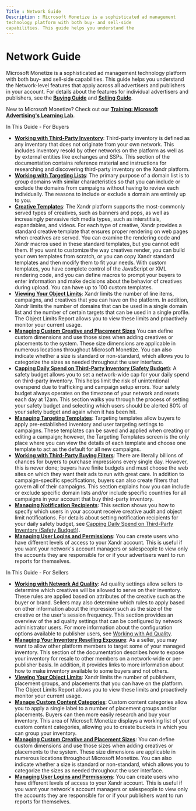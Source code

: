 ```yaml
---
Title : Network Guide
Description : Microsoft Monetize is a sophisticated ad management
technology platform with both buy- and sell-side
capabilities. This guide helps you understand the
---
```



# Network Guide



Microsoft Monetize is a sophisticated ad management
technology platform with both buy- and sell-side
capabilities. This guide helps you understand the
Network-level features that
apply across all advertisers and publishers in your account. For
details about the features for individual advertisers
and publishers, see the
**<a href="buying-guide.html" class="xref">Buying Guide</a>**
and
**<a href="selling-guide.html" class="xref">Selling Guide</a>**.

New to Microsoft Monetize? Check out our
**<a href="training-microsoft-advertising-learning-lab.html"
class="xref">Training: Microsoft Advertising's Learning Lab</a>**.

<div id="ID-0000038f__section-dfb52592-547a-4949-aeb9-4b67b8270d77"
>

In This Guide - For Buyers

- **<a href="working-with-third-party-inventory.html" class="xref">Working
  with Third-Party Inventory</a>**: Third-party inventory is defined as
  any inventory that does not originate from your own network. This
  includes inventory resold by other networks on the platform as well as
  by external entities like exchanges and SSPs. This section of the
  documentation contains reference material and instructions for
  researching and discovering third-party inventory on the
  Xandr platform.
- **<a href="working-with-targeting-lists.html" class="xref">Working with
  Targeting Lists</a>**: The primary purpose of a domain list is to
  group domains with similar characteristics so that you can include or
  exclude the domains from campaigns without having to review each
  individually. The reasons to include or exclude a domain are entirely
  up to you.
- **<a href="creative-templates.html" class="xref"
  title="If you want to customize the way creatives render, you can create your own templates from scratch, or you can copy Xandr standard templates and modify them to fit your needs.">Creative
  Templates</a>**: The Xandr platform supports
  the most-commonly served types of creatives, such as banners and pops,
  as well as increasingly pervasive rich media types, such as
  interstitials, expandables, and videos. For each type of creative,
  Xandr provides a standard creative template
  that ensures proper rendering on web pages when creatives are served.
  You can examine the rendering code and Xandr
  macros used in these standard templates, but you cannot edit them. If
  you want to customize the way creatives render, you can build your own
  templates from scratch, or you can copy Xandr
  standard templates and then modify them to fit your needs. With custom
  templates, you have complete control of the JavaScript or XML
  rendering code, and you can define macros to prompt your buyers to
  enter information and make decisions about the behavior of creatives
  during upload. You can have up to 100 custom templates.
- **<a href="viewing-your-object-limits.html" class="xref">Viewing Your
  Object Limits</a>**: Xandr limits the number
  of line items, campaigns, and creatives that you can have on the
  platform. In addition, Xandr limits the number
  of domains that can be used in a single domain list and the number of
  certain targets that can be used in a single profile. The Object
  Limits Report allows you to view these limits and proactively monitor
  your current usage.
- **<a href="managing-custom-creative-and-placement-sizes.html"
  class="xref">Managing Custom Creative and Placement Sizes</a>** You
  can define custom dimensions and use those sizes when adding creatives
  or placements to the system. These size dimensions are applicable in
  numerous locations throughout Microsoft Monetize.
  You can also indicate whether a size is standard or non-standard,
  which allows you to categorize the sizes as needed throughout the user
  interface.
- **<a
  href="capping-daily-spend-on-third-party-inventory-safety-budget.html"
  class="xref">Capping Daily Spend on Third-Party Inventory (Safety
  Budget)</a>**: A safety budget allows you to set a network-wide cap
  for your daily spend on third-party inventory. This helps limit the
  risk of unintentional overspend due to trafficking and campaign setup
  errors. Your safety budget always operates on the timezone of your
  network and resets each day at 12am. This section walks you through
  the process of setting your safety budget and selecting which users
  should be alerted 80% of your safety budget and again when it has been
  hit.
- **<a href="managing-targeting-templates.html" class="xref">Managing
  Targeting Templates</a>**: Targeting templates allow buyers to apply
  pre-established inventory and user targeting settings to campaigns.
  These templates can be saved and applied when creating or editing a
  campaign; however, the Targeting Templates screen is the only place
  where you can view the details of each template and choose one
  template to act as the default for all new campaigns.
- **<a href="working-with-third-party-buying-filters.html"
  class="xref">Working with Third-Party Buying Filters</a>**: There are
  literally billions of chances for buyers to purchase impressions every
  single day. However, this is never done; buyers have finite budgets
  and must choose the web sites on which they want their ads to run with
  great care. In addition to campaign-specific specifications, buyers
  can also create filters that govern all of their campaigns. This
  section explains how you can include or exclude specific domain lists
  and/or include specific countries for all campaigns in your account
  that buy third-party inventory.
- **<a href="managing-notification-recipients.html" class="xref"
  title="From the Network menu, you can control who receives email notifications from Xandr for various alerts, including creative audit, object limit, inventory deactivation, and toolbar flag alerts using your notification settings.">Managing
  Notification Recipients</a>**: This section shows you how to specify
  which users in your account receive creative audit and object limit
  notifications. For details about setting notification recipients for
  your daily safety budget, see <a
  href="capping-daily-spend-on-third-party-inventory-safety-budget.html"
  class="xref">Capping Daily Spend on Third-Party Inventory (Safety
  Budget)</a>).
- **<a href="managing-user-logins-and-permissions.html"
  class="xref">Managing User Logins and Permissions</a>**: You can
  create users who have different levels of access to your
  Xandr account. This is useful if you want your
  network's account managers or salespeople to view only the accounts
  they are responsible for or if your advertisers want to run reports
  for themselves.

In This Guide - For Sellers

- **<a href="working-with-network-ad-quality.html" class="xref">Working with
  Network Ad Quality</a>**: Ad quality settings allow sellers to
  determine which creatives will be allowed to serve on their inventory.
  These rules are applied based on attributes of the creative such as
  the buyer or brand. Sellers may also determine which rules to apply
  based on other information about the impression such as the size of
  the creative or the user's session frequency. This section provides an
  overview of the ad quality settings that can be configured by network
  administrator users. For more information about the configuration
  options available to publisher users, see
  <a href="working-with-publisher-ad-quality.html" class="xref">Working
  with Ad Quality</a>.
- **<a href="managing-your-inventory-reselling-exposure.html"
  class="xref">Managing Your Inventory Reselling Exposure</a>**: As a
  seller, you may want to allow other platform members to target some of
  your managed inventory. This section of the documentation describes
  how to expose your inventory for resale to other members on a
  network-wide or per-publisher basis. In addition, it provides links to
  more information about how to make inventory available to some buyers
  and not others.
- **<a href="viewing-your-object-limits.html" class="xref">Viewing Your
  Object Limits</a>**: Xandr limits the number
  of publishers, placement groups, and placements that you can have on
  the platform. The Object Limits Report allows you to view these limits
  and proactively monitor your current usage.
- **<a href="manage-custom-content-categories.html" class="xref">Manage
  Custom Content Categories</a>**: Custom content categories allow you
  to apply a single label to a number of placement groups and/or
  placements. Buyers can then more easily research and buy your
  inventory. This area of Microsoft Monetize
  displays a working list of your custom content categories, allowing
  you to create buckets in which you can group your inventory.
- **<a href="managing-custom-creative-and-placement-sizes.html"
  class="xref">Managing Custom Creative and Placement Sizes</a>**: You
  can define custom dimensions and use those sizes when adding creatives
  or placements to the system. These size dimensions are applicable in
  numerous locations throughout Microsoft Monetize.
  You can also indicate whether a size is standard or non-standard,
  which allows you to categorize the sizes as needed throughout the user
  interface.
- **<a href="managing-user-logins-and-permissions.html"
  class="xref">Managing User Logins and Permissions</a>**: You can
  create users who have different levels of access to your
  Xandr account. This is useful if you want your
  network's account managers or salespeople to view only the accounts
  they are responsible for or if your publishers want to run reports for
  themselves.






